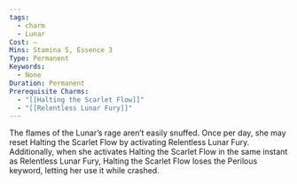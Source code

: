 ```yaml
---
tags:
  - charm
  - Lunar
Cost: —
Mins: Stamina 5, Essence 3
Type: Permanent
Keywords:
  - None
Duration: Permanent
Prerequisite Charms:
  - "[[Halting the Scarlet Flow]]"
  - "[[Relentless Lunar Fury]]"
---
```

The flames of the Lunar’s rage aren’t easily snuffed. Once per day, she may reset Halting the Scarlet Flow by activating Relentless Lunar Fury. Additionally, when she activates Halting the Scarlet Flow in the same instant as Relentless Lunar Fury, Halting the Scarlet Flow loses the Perilous keyword, letting her use it while crashed.